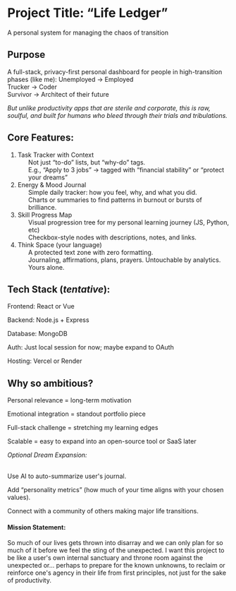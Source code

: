 # Project Title: “Life Ledger”
A personal system for managing the chaos of transition

## Purpose
A full-stack, privacy-first personal dashboard for people in high-transition phases (like me):
<stong>Unemployed → Employed<br>
Trucker → Coder<br>
Survivor → Architect of their future</strong>

<em>But unlike productivity apps that are sterile and corporate, this is raw, soulful, and built for humans who bleed through their trials and tribulations.</em>

## Core Features:
<ol>
<li>Task Tracker with Context
<ul>
Not just “to-do” lists, but “why-do” tags.<br>
E.g., “Apply to 3 jobs” → tagged with “financial stability” or “protect your dreams”
</ul>
</li>
<li>
Energy & Mood Journal
<ul>
Simple daily tracker: how you feel, why, and what you did.<br>
Charts or summaries to find patterns in burnout or bursts of brilliance.
</ul>
</li>
<li>
Skill Progress Map
<ul>
Visual progression tree for my personal learning journey (JS, Python, etc)<br>
Checkbox-style nodes with descriptions, notes, and links.
</ul>
</li>
<li>
Think Space (your language)
<ul>
A protected text zone with zero formatting.<br>
Journaling, affirmations, plans, prayers. Untouchable by analytics. Yours alone.
</ul>
</li>
</ol>

## Tech Stack (<i>tentative</i>):
Frontend: React or Vue 

Backend: Node.js + Express

Database: MongoDB

Auth: Just local session for now; maybe expand to OAuth

Hosting: Vercel or Render

## Why so ambitious?
Personal relevance = long-term motivation

Emotional integration = standout portfolio piece

Full-stack challenge = stretching my learning edges

Scalable = easy to expand into an open-source tool or SaaS later

<p text-decoration="solid"><em> Optional Dream Expansion: </em></p><br>
Use AI to auto-summarize user's journal.

Add “personality metrics” (how much of your time aligns with your chosen values).

Connect with a community of others making major life transitions.

#### Mission Statement:
So much of our lives gets thrown into disarray and we can only plan for so much of it
before we feel the sting of the unexpected. I want this project to be like
a user's own internal sanctuary and throne room against the unexpected or...
perhaps to prepare for the known unknowns, to reclaim or reinforce one's 
agency in their life from first principles, not just for the sake of productivity.